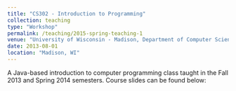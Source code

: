 ```yaml
---
title: "CS302 - Introduction to Programming"
collection: teaching
type: "Workshop"
permalink: /teaching/2015-spring-teaching-1
venue: "University of Wisconsin - Madison, Department of Computer Sciences"
date: 2013-08-01
location: "Madison, WI"
---
```


A Java-based introduction to computer programming class taught in the Fall 2013 and Spring 2014 semesters. Course slides can be found below:

